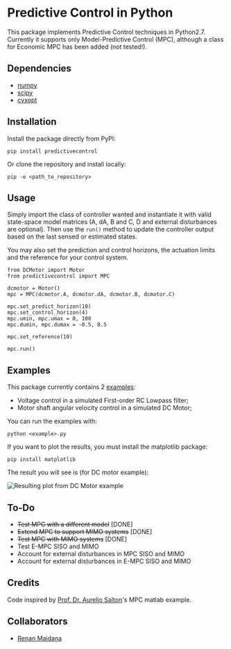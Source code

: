 # Predictive Control in Python

This package implements Predictive Control techniques in Python2.7. 
Currently it supports only Model-Predictive Control (MPC), although a class for Economic MPC has been added (not tested!).

## Dependencies

* [numpy](https://www.numpy.org/)
* [scipy](https://www.scipy.org/)
* [cvxopt](https://cvxopt.org/)

## Installation

Install the package directly from PyPI:

```pip install predictivecontrol```

Or clone the repository and install locally:

```pip -e <path_to_repository>```

## Usage

Simply import the class of controller wanted and instantiate it with valid state-space model matrices (A, dA, B and C, D and external disturbances are optional).
Then use the ```run()``` method to update the controller output based on the last sensed or estimated states.

You may also set the prediction and control horizons, the actuation limits and the reference for your control system.

```
from DCMotor import Motor
from predictivecontrol import MPC

dcmotor = Motor()
mpc = MPC(dcmotor.A, dcmotor.dA, dcmotor.B, dcmotor.C)

mpc.set_predict_horizon(10)
mpc.set_control_horizon(4)
mpc.umin, mpc.umax = 0, 100
mpc.dumin, mpc.dumax = -0.5, 0.5

mpc.set_reference(10)

mpc.run()
```

## Examples

This package currently contains 2 [examples](https://github.com/rgmaidana/predictiveControl/tree/master/examples):

* Voltage control in a simulated First-order RC Lowpass filter;
* Motor shaft angular velocity control in a simulated DC Motor;

You can run the examples with:

```python <example>.py```

If you want to plot the results, you must install the matplotlib package:

```pip install matplotlib```

The result you will see is (for DC motor example):

![Resulting plot from DC Motor example](examples/dc_motor_angular_vel.png)

## To-Do

* ~~Test MPC with a different model~~ [DONE]
* ~~Extend MPC to support MIMO systems~~ [DONE]
* ~~Test MPC with MIMO systems~~ [DONE]
* Test E-MPC SISO and MIMO
* Account for external disturbances in MPC SISO and MIMO
* Account for external disturbances in E-MPC SISO and MIMO

## Credits

Code inspired by [Prof. Dr. Aurelio Salton](https://scholar.google.com/citations?user=uyWSHmAAAAAJ&hl=en)'s MPC matlab example.

## Collaborators

* [Renan Maidana](https://github.com/rgmaidana)
